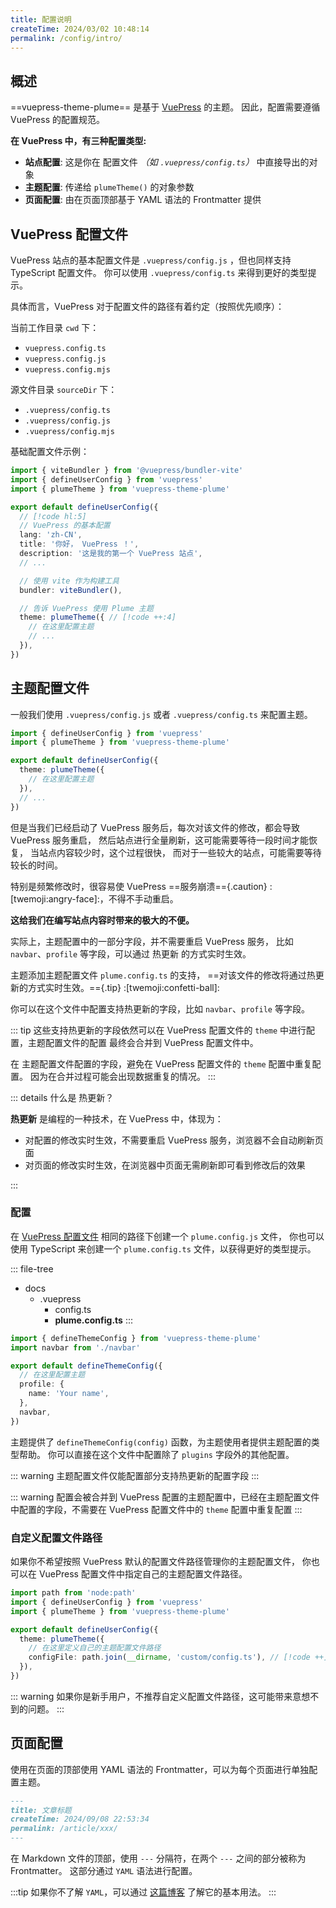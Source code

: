```yaml
---
title: 配置说明
createTime: 2024/03/02 10:48:14
permalink: /config/intro/
---
```


## 概述

==vuepress-theme-plume== 是基于 [VuePress](https://v2.vuepress.vuejs.org/) 的主题。
因此，配置需要遵循 VuePress 的配置规范。

**在 VuePress 中，有三种配置类型:**

- **站点配置**: 这是你在 配置文件 _（如 `.vuepress/config.ts`）_ 中直接导出的对象
- **主题配置**: 传递给 `plumeTheme()` 的对象参数
- **页面配置**: 由在页面顶部基于 YAML 语法的 Frontmatter 提供

## VuePress 配置文件

VuePress 站点的基本配置文件是 `.vuepress/config.js` ，但也同样支持 TypeScript 配置文件。
你可以使用 `.vuepress/config.ts` 来得到更好的类型提示。

具体而言，VuePress 对于配置文件的路径有着约定（按照优先顺序）：

当前工作目录 `cwd` 下：

- `vuepress.config.ts`
- `vuepress.config.js`
- `vuepress.config.mjs`

源文件目录 `sourceDir` 下：

- `.vuepress/config.ts` <Badge type="tip" text="推荐使用" />
- `.vuepress/config.js`
- `.vuepress/config.mjs`

基础配置文件示例：

```ts title=".vuepress/config.ts"
import { viteBundler } from '@vuepress/bundler-vite'
import { defineUserConfig } from 'vuepress'
import { plumeTheme } from 'vuepress-theme-plume'

export default defineUserConfig({
  // [!code hl:5]
  // VuePress 的基本配置
  lang: 'zh-CN',
  title: '你好， VuePress ！',
  description: '这是我的第一个 VuePress 站点',
  // ...

  // 使用 vite 作为构建工具
  bundler: viteBundler(),

  // 告诉 VuePress 使用 Plume 主题
  theme: plumeTheme({ // [!code ++:4]
    // 在这里配置主题
    // ...
  }),
})
```

## 主题配置文件

一般我们使用 `.vuepress/config.js` 或者 `.vuepress/config.ts` 来配置主题。

```ts title=".vuepress/config.ts"
import { defineUserConfig } from 'vuepress'
import { plumeTheme } from 'vuepress-theme-plume'

export default defineUserConfig({
  theme: plumeTheme({
    // 在这里配置主题
  }),
  // ...
})
```

但是当我们已经启动了 VuePress 服务后，每次对该文件的修改，都会导致 VuePress 服务重启，
然后站点进行全量刷新，这可能需要等待一段时间才能恢复， 当站点内容较少时，这个过程很快，
而对于一些较大的站点，可能需要等待较长的时间。

特别是频繁修改时，很容易使 VuePress ==服务崩溃=={.caution} :[twemoji:angry-face]:，不得不手动重启。

**这给我们在编写站点内容时带来的极大的不便。**

实际上，主题配置中的一部分字段，并不需要重启 VuePress 服务，
比如 `navbar`、`profile` 等字段，可以通过 热更新 的方式实时生效。

主题添加主题配置文件 `plume.config.ts` 的支持，
==对该文件的修改将通过热更新的方式实时生效。=={.tip} :[twemoji:confetti-ball]:

你可以在这个文件中配置支持热更新的字段，比如 `navbar`、`profile` 等字段。

::: tip
这些支持热更新的字段依然可以在 VuePress 配置文件的 `theme` 中进行配置，主题配置文件的配置
最终会合并到 VuePress 配置文件中。

在 主题配置文件配置的字段，避免在 VuePress 配置文件的 `theme` 配置中重复配置。
因为在合并过程可能会出现数据重复的情况。
:::

::: details 什么是 热更新？

**热更新** 是编程的一种技术，在 VuePress 中，体现为：

- 对配置的修改实时生效，不需要重启 VuePress 服务，浏览器不会自动刷新页面
- 对页面的修改实时生效，在浏览器中页面无需刷新即可看到修改后的效果

:::

### 配置

在 [VuePress 配置文件](#vuepress-配置文件) 相同的路径下创建一个 `plume.config.js` 文件，
你也可以使用 TypeScript 来创建一个 `plume.config.ts` 文件，以获得更好的类型提示。

::: file-tree

- docs
  - .vuepress
    - config.ts
    - **plume.config.ts**
:::

```ts title="plume.config.ts"
import { defineThemeConfig } from 'vuepress-theme-plume'
import navbar from './navbar'

export default defineThemeConfig({
  // 在这里配置主题
  profile: {
    name: 'Your name',
  },
  navbar,
})
```

主题提供了 `defineThemeConfig(config)` 函数，为主题使用者提供主题配置的类型帮助。
你可以直接在这个文件中配置除了 `plugins` 字段外的其他配置。

::: warning 主题配置文件仅能配置部分支持热更新的配置字段
:::

::: warning 配置会被合并到 VuePress 配置的主题配置中，已经在主题配置文件中配置的字段，不需要在 VuePress 配置文件中的 `theme` 配置中重复配置
:::

### 自定义配置文件路径

如果你不希望按照 VuePress 默认的配置文件路径管理你的主题配置文件，
你也可以在 VuePress 配置文件中指定自己的主题配置文件路径。

```ts
import path from 'node:path'
import { defineUserConfig } from 'vuepress'
import { plumeTheme } from 'vuepress-theme-plume'

export default defineUserConfig({
  theme: plumeTheme({
    // 在这里定义自己的主题配置文件路径
    configFile: path.join(__dirname, 'custom/config.ts'), // [!code ++]
  }),
})
```

::: warning 如果你是新手用户，不推荐自定义配置文件路径，这可能带来意想不到的问题。
:::

## 页面配置

使用在页面的顶部使用 YAML 语法的 Frontmatter，可以为每个页面进行单独配置主题。

```md {1,5} title="article.md"
---
title: 文章标题
createTime: 2024/09/08 22:53:34
permalink: /article/xxx/
---
```

在 Markdown 文件的顶部，使用 `---` 分隔符，在两个 `---` 之间的部分被称为 Frontmatter。
这部分通过 `YAML` 语法进行配置。

:::tip 如果你不了解 `YAML`，可以通过 [这篇博客](/article/ecxnxxd0/) 了解它的基本用法。
:::
